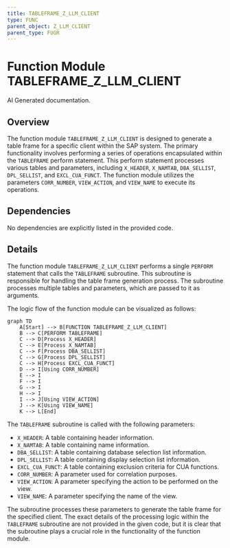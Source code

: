 ```yaml
---
title: TABLEFRAME_Z_LLM_CLIENT
type: FUNC
parent_object: Z_LLM_CLIENT
parent_type: FUGR
---
```


# Function Module TABLEFRAME_Z_LLM_CLIENT

AI Generated documentation.

## Overview

The function module `TABLEFRAME_Z_LLM_CLIENT` is designed to generate a table frame for a specific client within the SAP system. The primary functionality involves performing a series of operations encapsulated within the `TABLEFRAME` perform statement. This perform statement processes various tables and parameters, including `X_HEADER`, `X_NAMTAB`, `DBA_SELLIST`, `DPL_SELLIST`, and `EXCL_CUA_FUNCT`. The function module utilizes the parameters `CORR_NUMBER`, `VIEW_ACTION`, and `VIEW_NAME` to execute its operations.

## Dependencies

No dependencies are explicitly listed in the provided code.

## Details

The function module `TABLEFRAME_Z_LLM_CLIENT` performs a single `PERFORM` statement that calls the `TABLEFRAME` subroutine. This subroutine is responsible for handling the table frame generation process. The subroutine processes multiple tables and parameters, which are passed to it as arguments.

The logic flow of the function module can be visualized as follows:

```mermaid
graph TD
    A[Start] --> B[FUNCTION TABLEFRAME_Z_LLM_CLIENT]
    B --> C[PERFORM TABLEFRAME]
    C --> D[Process X_HEADER]
    C --> E[Process X_NAMTAB]
    C --> F[Process DBA_SELLIST]
    C --> G[Process DPL_SELLIST]
    C --> H[Process EXCL_CUA_FUNCT]
    D --> I[Using CORR_NUMBER]
    E --> I
    F --> I
    G --> I
    H --> I
    I --> J[Using VIEW_ACTION]
    J --> K[Using VIEW_NAME]
    K --> L[End]
```

The `TABLEFRAME` subroutine is called with the following parameters:

- `X_HEADER`: A table containing header information.
- `X_NAMTAB`: A table containing name information.
- `DBA_SELLIST`: A table containing database selection list information.
- `DPL_SELLIST`: A table containing display selection list information.
- `EXCL_CUA_FUNCT`: A table containing exclusion criteria for CUA functions.
- `CORR_NUMBER`: A parameter used for correlation purposes.
- `VIEW_ACTION`: A parameter specifying the action to be performed on the view.
- `VIEW_NAME`: A parameter specifying the name of the view.

The subroutine processes these parameters to generate the table frame for the specified client. The exact details of the processing logic within the `TABLEFRAME` subroutine are not provided in the given code, but it is clear that the subroutine plays a crucial role in the functionality of the function module.
